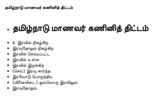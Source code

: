**தமிழ்நாடு மாணவர் கணினித் திட்டம்**
- # தமிழ்நாடு மாணவர் கணினித் திட்டம்
- a. இரவில் நிகழ்கிற
- இரவுதோறும் நிகழ்கிற
- இரவில் செய்யப்பட்ட
- இரவில் உள்ள
- இரவில் இருக்கிற
- (செய்.) இரவு சார்ந்த
- இரவோடு பொருந்திய
- (வினையிடை.) ஒவ்வொரு இரவிலும்
- இரவுதோறும்.

